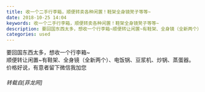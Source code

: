 ```yaml
---
title: 收一个二手行李箱，顺便转卖各种闲置！鞋架全身镜凳子等等~
date: 2018-10-25 14:04
keywords: 收一个二手行李箱，顺便转卖各种闲置！鞋架全身镜凳子等等~
description: 要回国东西太多，想收一个行李箱~顺便转让闲置~有鞋架、全身镜（全新两个）、电饭锅、豆浆机、炒锅、蒸蛋器。价格好说，有意者留下微信我加您
categories: used
---
```

<td class="t_f" id="postmessage_2163291">

要回国东西太多，想收一个行李箱~<br/>
顺便转让闲置~有鞋架、全身镜（全新两个）、电饭锅、豆浆机、炒锅、蒸蛋器。价格好说，有意者留下微信我加您</td>
###### 转载自[菲龙网]